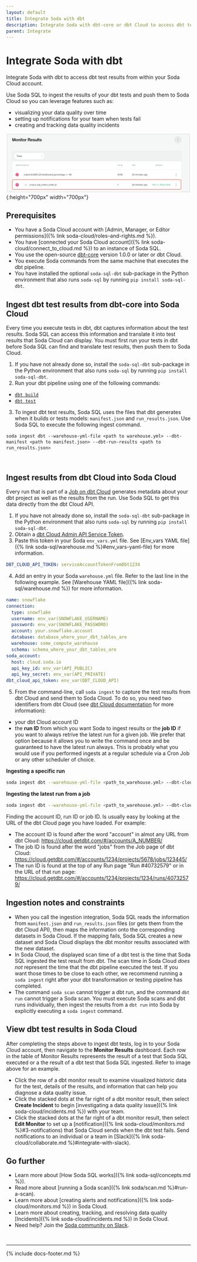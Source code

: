 ```yaml
---
layout: default
title: Integrate Soda with dbt
description: Integrate Soda with dbt-core or dbt Cloud to access dbt test results from within your Soda Cloud account and leverage all its features.
parent: Integrate
---
```


# Integrate Soda with dbt

Integrate Soda with dbt to access dbt test results from within your Soda Cloud account.

Use Soda SQL to ingest the results of your dbt tests and push them to Soda Cloud so you can leverage features such as:
* visualizing your data quality over time
* setting up notifications for your team when tests fail
* creating and tracking data quality incidents 

![dbt-test-in-soda-cloud](/assets/images/dbt-test-in-soda-cloud.png){:height="700px" width="700px"} 


## Prerequisites

* You have a Soda Cloud account with [Admin, Manager, or Editor permissions]({% link soda-cloud/roles-and-rights.md %}).
* You have [connected your Soda Cloud account]({% link soda-cloud/connect_to_cloud.md %}) to an instance of Soda SQL.
* You use the open-source <a href="https://github.com/dbt-labs/dbt-core" target="_blank">dbt-core</a> version 1.0.0 or later or dbt Cloud.
* You execute Soda commands from the same machine that executes the dbt pipeline.
* You have installed the optional `soda-sql-dbt` sub-package in the Python environment that also runs `soda-sql` by running `pip install soda-sql-dbt`.


## Ingest dbt test results from dbt-core into Soda Cloud

Every time you execute tests in dbt, dbt captures information about the test results. Soda SQL can access this information and translate it into test results that Soda Cloud can display. You must first run your tests in dbt before Soda SQL can find and translate test results, then push them to Soda Cloud. <br />

1. If you have not already done so, install the `soda-sql-dbt` sub-package in the Python environment that also runs `soda-sql` by running `pip install soda-sql-dbt`.
2. Run your dbt pipeline using one of the following commands:
* <a href="https://docs.getdbt.com/reference/commands/build" target="_blank">`dbt build`</a>  
* <a href="https://docs.getdbt.com/reference/commands/test" target="_blank">`dbt test`</a>
3. To ingest dbt test results, Soda SQL uses the files that dbt generates when it builds or tests models: `manifest.json` and `run_results.json`. Use Soda SQL to execute the following ingest command.
```shell
soda ingest dbt --warehouse-yml-file <path to warehouse.yml> --dbt-manifest <path to manifest.json> --dbt-run-results <path to run_results.json>
```

<br/>

## Ingest results from dbt Cloud into Soda Cloud

Every run that is part of a [Job on dbt Cloud](https://docs.getdbt.com/docs/dbt-cloud/cloud-quickstart#create-a-new-job) generates metadata about your dbt project as well as the results from the run. Use Soda SQL to get this data directly from the dbt Cloud API. 

1. If you have not already done so, install the `soda-sql-dbt` sub-package in the Python environment that also runs `soda-sql` by running `pip install soda-sql-dbt`.
2. Obtain a <a href="https://docs.getdbt.com/docs/dbt-cloud/dbt-cloud-api/service-tokens" target="_blank"> dbt Cloud Admin API Service Token</a>.
3. Paste this token in your Soda `env_vars.yml` file. See [Env_vars YAML file]({% link soda-sql/warehouse.md %}#env_vars-yaml-file) for more information.
```yaml
DBT_CLOUD_API_TOKEN: serviceAccountTokenFromDbt1234
```
4. Add an entry in your Soda `warehouse.yml` file. Refer to the last line in the following example. See [Warehouse YAML file]({% link soda-sql/warehouse.md %}) for more information.
```yaml
name: snowflake
connection:
  type: snowflake
  username: env_var(SNOWFLAKE_USERNAME)
  password: env_var(SNOWFLAKE_PASSWORD)
  account: your.snowflake.account
  database: database_where_your_dbt_tables_are
  warehouse: some_compute_warehouse
  schema: schema_where_your_dbt_tables_are
soda_account:
  host: cloud.soda.io
  api_key_id: env_var(API_PUBLIC)
  api_key_secret: env_var(API_PRIVATE)
dbt_cloud_api_token: env_var(DBT_CLOUD_API)
```
5. From the command-line, call `soda ingest` to capture the test results from dbt Cloud and send them to Soda Cloud. To do so, you need two identifiers from dbt Cloud (see [dbt Cloud documentation](https://docs.getdbt.com/docs/dbt-cloud/cloud-overview) for more information): 
* your dbt Cloud account ID 
* the **run ID** from which you want Soda to ingest results or the **job ID** if you want to always retrive the latest run for a given job. We prefer that option because it allows you to write the command once and be guaranteed to have the latest run always. This is probably what you would use if you performed ingests at a regular schedule via a Cron Job or any other scheduler of choice.

**Ingesting a specific run**
```bash
soda ingest dbt --warehouse-yml-file <path_to_warehouse.yml> --dbt-cloud-account-id <your_dbt_cloud_account_id> --dbt-cloud-run-id <the_run_id_from_a_dbt_Cloud_job>
```

**Ingesting the latest run from a job**
```bash
soda ingest dbt --warehouse-yml-file <path_to_warehouse.yml> --dbt-cloud-account-id <your_dbt_cloud_account_id> --dbt-cloud-job-id <the_run_id_from_a_dbt_Cloud_job>
```

Finding the account ID, run ID or job ID. Is usually easy by looking at the URL of the dbt Cloud page you have loaded. For example:
- The account ID is found after the word "account" in almot any URL from dbt Cloud: https://cloud.getdbt.com/#/accounts/A_NUMBER/
- The job ID is found after the word "jobs" from the Job page of dbt Cloud: https://cloud.getdbt.com/#/accounts/1234/projects/5678/jobs/123445/
- The run ID is found at the top of any Run page "Run #40732579" or in the URL of that run page: https://cloud.getdbt.com/#/accounts/1234/projects/1234/runs/40732579/

## Ingestion notes and constraints

* When you call the ingestion integration, Soda SQL reads the information from `manifest.json` and `run_results.json` files (or gets them from the dbt Cloud API), then maps the information onto the corresponding datasets in Soda Cloud.  If the mapping fails, Soda SQL creates a new dataset and Soda Cloud displays the dbt monitor results associated with the new dataset.
* In Soda Cloud, the displayed scan time of a dbt test is the time that Soda SQL ingested the test result from dbt. The scan time in Soda Cloud *does not* represent the time that the dbt pipeline executed the test. If you want those times to be close to each other, we recommend running a `soda ingest` right after your dbt transformation or testing pipeline has completed.
* The command `soda scan` cannot trigger a dbt run, and the command `dbt run` cannot trigger a Soda scan. You must execute Soda scans and dbt runs individually, then ingest the results from a `dbt run` into Soda by explicitly executing a `soda ingest` command.



## View dbt test results in Soda Cloud

After completing the steps above to ingest dbt tests, log in to your Soda Cloud account, then navigate to the **Monitor Results** dashboard. Each row in the table of Monitor Results represents the result of a test that Soda SQL executed or a the result of a dbt test that Soda SQL ingested. Refer to image above for an example.

* Click the row of a dbt monitor result to examine visualized historic data for the test, details of the results, and information that can help you diagnose a data quality issue.
* Click the stacked dots at the far right of a dbt monitor result, then select **Create Incident** to begin [investigating a data quality issue]({% link soda-cloud/incidents.md %}) with your team.
* Click the stacked dots at the far right of a dbt monitor result, then select **Edit Monitor** to set up a [notification]({% link soda-cloud/monitors.md %}#3-notifications) that Soda Cloud sends when the dbt test fails. Send notifications to an individual or a team in [Slack]({% link soda-cloud/collaborate.md %}#integrate-with-slack).


## Go further

* Learn more about [How Soda SQL works]({% link soda-sql/concepts.md %}).
* Read more about [running a Soda scan]({% link soda/scan.md %}#run-a-scan).
* Learn more about [creating alerts and notifications]({% link soda-cloud/monitors.md %}) in Soda Cloud.
* Learn more about creating, tracking, and resolving data quality [Incidents]({% link soda-cloud/incidents.md %}) in Soda Cloud.
* Need help? Join the <a href="http://community.soda.io/slack" target="_blank"> Soda community on Slack</a>.
<br />

---
{% include docs-footer.md %}
